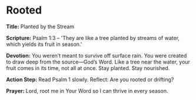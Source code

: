 # Rooted

**Title:** Planted by the Stream

**Scripture:** Psalm 1:3 – 'They are like a tree planted by streams of water, which yields its fruit in season.'

**Devotion:**
You weren’t meant to survive off surface rain. You were created to draw deep from the source—God’s Word. Like a tree near the water, your fruit comes in its time, not all at once. Stay planted. Stay nourished.

**Action Step:** Read Psalm 1 slowly. Reflect: Are you rooted or drifting?

**Prayer:**
Lord, root me in Your Word so I can thrive in every season.